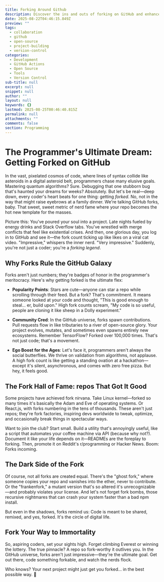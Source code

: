 ```yaml
---
title: Forking Around Github
description: Discover the ins and outs of forking on GitHub and enhance your collaborative coding skills with our comprehensive guide.
date: 2025-08-22T04:46:15.849Z
preview: ""
tags:
  - collaboration
  - github
  - open-source
  - project-building
  - version-control
categories:
  - Development
  - GitHub Actions
  - Open Source
  - Tools
  - Version Control
sub-title: null
excerpt: null
snippet: null
author: ""
layout: null
keywords: {}
lastmod: 2025-08-25T00:46:40.815Z
permalink: null
attachments: ""
comments: false
section: Programming
---
```


# The Programmer's Ultimate Dream: Getting Forked on GitHub

In the vast, pixelated cosmos of code, where lines of syntax collide like asteroids in a digital asteroid belt, programmers chase many elusive goals. Mastering quantum algorithms? Sure. Debugging that one stubborn bug that's haunted your dreams for weeks? Absolutely. But let's be real—deep down, every coder's heart beats for one thing: getting *forked*. No, not in the way that might raise eyebrows at a family dinner. We're talking GitHub forks, baby. That sweet, sweet metric of nerd fame where your repo becomes the hot new template for the masses.

Picture this: You've poured your soul into a project. Late nights fueled by energy drinks and Stack Overflow tabs. You've wrestled with merge conflicts that feel like existential crises. And then, one glorious day, you log in to GitHub and see it—the fork count ticking up like likes on a viral cat video. "Impressive," whispers the inner nerd. "Very impressive." Suddenly, you're not just a coder; you're a *forking legend*.

## Why Forks Rule the GitHub Galaxy

Forks aren't just numbers; they're badges of honor in the programmer's meritocracy. Here's why getting forked is the ultimate flex:

- **Popularity Points**: Stars are cute—anyone can star a repo while scrolling through their feed. But a fork? That's commitment. It means someone looked at your code and thought, "This is good enough to steal... er, build upon." High fork counts scream, "My code is so useful, people are cloning it like sheep in a Dolly experiment."

- **Community Cred**: In the GitHub universe, forks spawn contributions. Pull requests flow in like tributaries to a river of open-source glory. Your project evolves, mutates, and sometimes even spawns entirely new ecosystems. Remember TensorFlow? Forked over 100,000 times. That's not just code; that's a movement.

- **Ego Boost for the Ages**: Let's face it, programmers aren't always the social butterflies. We thrive on validation from algorithms, not applause. A high fork count is like getting a standing ovation at a hackathon—except it's silent, asynchronous, and comes with zero free pizza. But hey, it feels good.

## The Fork Hall of Fame: repos That Got It Good

Some projects have achieved fork nirvana. Take Linux kernel—forked so many times it's basically the Adam and Eve of operating systems. Or React.js, with forks numbering in the tens of thousands. These aren't just repos; they're fork factories, inspiring devs worldwide to tweak, optimize, and occasionally break things in spectacular ways.

Want to join the club? Start small. Build a utility that's annoyingly useful, like a script that automates your coffee machine via API (because why not?). Document it like your life depends on it—READMEs are the foreplay to forking. Then, promote it on Reddit's r/programming or Hacker News. Boom: Forks incoming.

## The Dark Side of the Fork

Of course, not all forks are created equal. There's the "ghost fork," where someone copies your repo and vanishes into the ether, never to contribute. Or the "frankenfork," a mutant version that's so altered it's unrecognizable—and probably violates your license. And let's not forget fork bombs, those recursive nightmares that can crash your system faster than a bad npm install.

But even in the shadows, forks remind us: Code is meant to be shared, remixed, and yes, forked. It's the circle of digital life.

## Fork Your Way to Immortality

So, aspiring coders, set your sights high. Forget climbing Everest or winning the lottery. The true pinnacle? A repo so fork-worthy it outlives you. In the GitHub universe, forks aren't just impressive—they're the ultimate goal. Get out there, code something forkable, and watch the nerds flock.

Who knows? Your next project might just get you forked... in the best possible way. 🚀